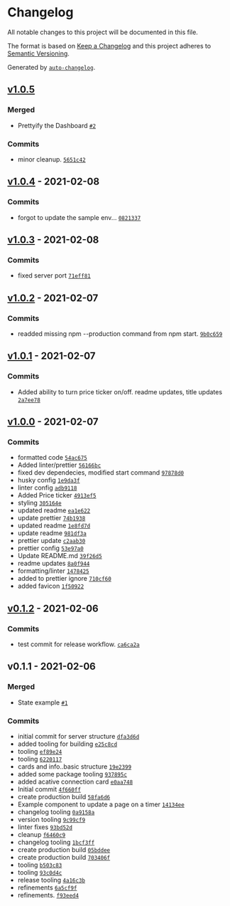 # Changelog

All notable changes to this project will be documented in this file.

The format is based on [Keep a Changelog](https://keepachangelog.com/en/1.0.0/)
and this project adheres to [Semantic Versioning](https://semver.org/spec/v2.0.0.html).

Generated by [`auto-changelog`](https://github.com/CookPete/auto-changelog).

## [v1.0.5](https://github.com/jnbarlow/monero-dashboard/compare/v1.0.4...v1.0.5)

### Merged

- Prettyify the Dashboard [`#2`](https://github.com/jnbarlow/monero-dashboard/pull/2)

### Commits

- minor cleanup. [`5651c42`](https://github.com/jnbarlow/monero-dashboard/commit/5651c42e9253c1c8befd268227e4902954bafb4c)

## [v1.0.4](https://github.com/jnbarlow/monero-dashboard/compare/v1.0.3...v1.0.4) - 2021-02-08

### Commits

- forgot to update the sample env... [`0821337`](https://github.com/jnbarlow/monero-dashboard/commit/08213372649b084487572f63b97e339fb68156cb)

## [v1.0.3](https://github.com/jnbarlow/monero-dashboard/compare/v1.0.2...v1.0.3) - 2021-02-08

### Commits

- fixed server port [`71eff81`](https://github.com/jnbarlow/monero-dashboard/commit/71eff81083ebc69c5fe5fc15c95df590930e0bac)

## [v1.0.2](https://github.com/jnbarlow/monero-dashboard/compare/v1.0.1...v1.0.2) - 2021-02-07

### Commits

- readded missing npm --production command from npm start. [`9b0c659`](https://github.com/jnbarlow/monero-dashboard/commit/9b0c659f4bd4571bdc0248fc44a205b2a8c328cc)

## [v1.0.1](https://github.com/jnbarlow/monero-dashboard/compare/v1.0.0...v1.0.1) - 2021-02-07

### Commits

- Added ability to turn price ticker on/off. readme updates, title updates [`2a7ee78`](https://github.com/jnbarlow/monero-dashboard/commit/2a7ee78400776682efb591ff625a5ad4239f9de2)

## [v1.0.0](https://github.com/jnbarlow/monero-dashboard/compare/v0.1.2...v1.0.0) - 2021-02-07

### Commits

- formatted code [`54ac675`](https://github.com/jnbarlow/monero-dashboard/commit/54ac675240c15661cfb872c0db73b140f43838f8)
- Added linter/prettier [`56166bc`](https://github.com/jnbarlow/monero-dashboard/commit/56166bc219d1f9d92a946fc09fc1cd7ab22b900e)
- fixed dev dependecies, modified start command [`97878d0`](https://github.com/jnbarlow/monero-dashboard/commit/97878d04b33618adf329066bfb7913a64ed47200)
- husky config [`1e9da3f`](https://github.com/jnbarlow/monero-dashboard/commit/1e9da3f444a2f234111efb80ac869da71d3d9b9f)
- linter config [`adb9118`](https://github.com/jnbarlow/monero-dashboard/commit/adb91181a7bfd0eae6a8cc26e6c307037a7e852a)
- Added Price ticker [`4913ef5`](https://github.com/jnbarlow/monero-dashboard/commit/4913ef503a172e2d7ca333d0e54b60a9e88cc338)
- styling [`305164e`](https://github.com/jnbarlow/monero-dashboard/commit/305164eed6ebecba4b1fd2d1b40f425174aa7303)
- updated readme [`ea1e622`](https://github.com/jnbarlow/monero-dashboard/commit/ea1e6221d30ab47099591fd02eb1f8db50f14ec4)
- update prettier [`74b1938`](https://github.com/jnbarlow/monero-dashboard/commit/74b19389875c4b4ea4013d7af9842914ad798f57)
- updated readme [`1e8fd7d`](https://github.com/jnbarlow/monero-dashboard/commit/1e8fd7d9a64fad7fd516d0a58ded678ea2b49e60)
- update readme [`981df3a`](https://github.com/jnbarlow/monero-dashboard/commit/981df3a27f1fc6ec10761f265d805f82b7a47405)
- prettier update [`c2aab30`](https://github.com/jnbarlow/monero-dashboard/commit/c2aab30f19b012041ad75726b02d2099c0af4535)
- prettier config [`53e97a0`](https://github.com/jnbarlow/monero-dashboard/commit/53e97a06d19dac6eb139d337f48d0da6a85efce6)
- Update README.md [`39f26d5`](https://github.com/jnbarlow/monero-dashboard/commit/39f26d51a6c1cd405c56b44830e0287fe1ad167d)
- readme updates [`8a0f944`](https://github.com/jnbarlow/monero-dashboard/commit/8a0f9440ce46da095d1accc183f87198fdcff159)
- formatting/linter [`1478425`](https://github.com/jnbarlow/monero-dashboard/commit/1478425a53ea1c260ce3110b23db5de460876c06)
- added to prettier ignore [`710cf60`](https://github.com/jnbarlow/monero-dashboard/commit/710cf60700f34e47d7e191faaf0271953d98a3d6)
- added favicon [`1f50922`](https://github.com/jnbarlow/monero-dashboard/commit/1f509224493b93677c89749e46249db66006c6a9)

## [v0.1.2](https://github.com/jnbarlow/monero-dashboard/compare/v0.1.1...v0.1.2) - 2021-02-06

### Commits

- test commit for release workflow. [`ca6ca2a`](https://github.com/jnbarlow/monero-dashboard/commit/ca6ca2ae06e1a36ba11f575c6637301c191ea515)

## v0.1.1 - 2021-02-06

### Merged

- State example [`#1`](https://github.com/jnbarlow/monero-dashboard/pull/1)

### Commits

- initial commit for server structure [`dfa3d6d`](https://github.com/jnbarlow/monero-dashboard/commit/dfa3d6dbe42a89e9df1536a7be858989962ac3f7)
- added tooling for building [`e25c8cd`](https://github.com/jnbarlow/monero-dashboard/commit/e25c8cd1b3573853ead35933229c8ac08cfc0173)
- tooling [`ef89e24`](https://github.com/jnbarlow/monero-dashboard/commit/ef89e246b55aa49b7b5e9193757d11762271d3d4)
- tooling [`6220117`](https://github.com/jnbarlow/monero-dashboard/commit/62201171cdc98a1cc282f956ca8b66c3cd163834)
- cards and info..basic structure [`19e2399`](https://github.com/jnbarlow/monero-dashboard/commit/19e23998c0062055cb1a9059648f909281a0f2bc)
- added some package tooling [`937895c`](https://github.com/jnbarlow/monero-dashboard/commit/937895cd773787b500fb7d094cef6e36643152c6)
- added acative connection card [`e0aa748`](https://github.com/jnbarlow/monero-dashboard/commit/e0aa748568958b933c3b8b204cf897324d206354)
- Initial commit [`4f660ff`](https://github.com/jnbarlow/monero-dashboard/commit/4f660ff2dc9dc9b457834a480cd7c4182e4c56fc)
- create production build [`58fa6d6`](https://github.com/jnbarlow/monero-dashboard/commit/58fa6d607f87c0fb3f225316ce8959794c47dd44)
- Example component to update a page on a timer [`14134ee`](https://github.com/jnbarlow/monero-dashboard/commit/14134eec5ee0cd3355a117cb1e6cdef1495d216e)
- changelog tooling [`0a9158a`](https://github.com/jnbarlow/monero-dashboard/commit/0a9158a77aea539503db8ed38be01f3baced1261)
- version tooling [`9c99cf9`](https://github.com/jnbarlow/monero-dashboard/commit/9c99cf9e11a17e8184aa2a948b0f9a4b89c023eb)
- linter fixes [`93bd52d`](https://github.com/jnbarlow/monero-dashboard/commit/93bd52db6e1c9531f416cfd95c37fcba684a3b79)
- cleanup [`f6460c9`](https://github.com/jnbarlow/monero-dashboard/commit/f6460c9eace635fc029ee4fece6b67cb4dee7572)
- changelog tooling [`1bcf3ff`](https://github.com/jnbarlow/monero-dashboard/commit/1bcf3ffc5439bfd547d5fab8f93908aa88067fb5)
- create production build [`05bddee`](https://github.com/jnbarlow/monero-dashboard/commit/05bddee4b3d65233b595b13d4b53c8e6dd50cd31)
- create production build [`703406f`](https://github.com/jnbarlow/monero-dashboard/commit/703406fbc7122d0ce34d1bad31b90b159be0fee5)
- tooling [`b503c83`](https://github.com/jnbarlow/monero-dashboard/commit/b503c83e88c2dacc13428ce03f7764bd458455ae)
- tooling [`93c0d4c`](https://github.com/jnbarlow/monero-dashboard/commit/93c0d4c3f0653f0f3b6f6385ce921f862104231b)
- release tooling [`4a16c3b`](https://github.com/jnbarlow/monero-dashboard/commit/4a16c3b7b5b54fdc9151c4f2a71be8caea764c5e)
- refinements [`6a5cf9f`](https://github.com/jnbarlow/monero-dashboard/commit/6a5cf9f0c4f2113d95c0adfeb2f84a3599aa9462)
- refinements. [`f93eed4`](https://github.com/jnbarlow/monero-dashboard/commit/f93eed48805f6ae51c35bf8bab472f69df23c78b)

